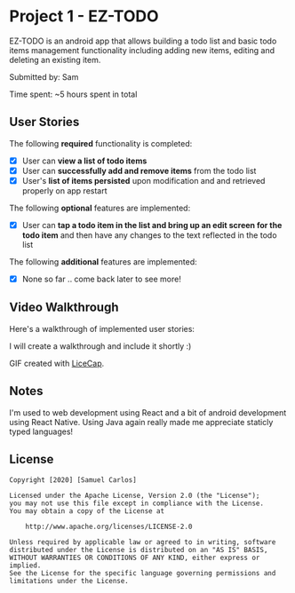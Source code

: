 # Project 1 - EZ-TODO

EZ-TODO is an android app that allows building a todo list and basic todo items management functionality including adding new items, editing and deleting an existing item.

Submitted by: Sam

Time spent: ~5 hours spent in total

## User Stories

The following **required** functionality is completed:

* [x] User can **view a list of todo items**
* [x] User can **successfully add and remove items** from the todo list
* [x] User's **list of items persisted** upon modification and and retrieved properly on app restart

The following **optional** features are implemented:

* [x] User can **tap a todo item in the list and bring up an edit screen for the todo item** and then have any changes to the text reflected in the todo list

The following **additional** features are implemented:

* [x] None so far .. come back later to see more!

## Video Walkthrough

Here's a walkthrough of implemented user stories:

I will create a walkthrough and include it shortly :)


GIF created with [LiceCap](http://www.cockos.com/licecap/).

## Notes

I'm used to web development using React and a bit of android development using React Native. Using Java again really made me appreciate staticly typed languages!

## License

    Copyright [2020] [Samuel Carlos]

    Licensed under the Apache License, Version 2.0 (the "License");
    you may not use this file except in compliance with the License.
    You may obtain a copy of the License at

        http://www.apache.org/licenses/LICENSE-2.0

    Unless required by applicable law or agreed to in writing, software
    distributed under the License is distributed on an "AS IS" BASIS,
    WITHOUT WARRANTIES OR CONDITIONS OF ANY KIND, either express or implied.
    See the License for the specific language governing permissions and
    limitations under the License.

